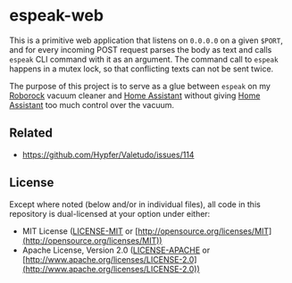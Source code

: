 # espeak-web

This is a primitive web application that listens on `0.0.0.0` on a given `$PORT`, and for every incoming POST request parses the body as text and calls `espeak` CLI command with it as an argument. The command call to `espeak` happens in a mutex lock, so that conflicting texts can not be sent twice.

The purpose of this project is to serve as a glue between `espeak` on my [Roborock] vacuum cleaner and [Home Assistant] without giving [Home Assistant] too much control over the vacuum.

## Related

- https://github.com/Hypfer/Valetudo/issues/114

## License
 
Except where noted (below and/or in individual files), all code in this repository is dual-licensed at your option under either:

* MIT License ([LICENSE-MIT](LICENSE-MIT) or [http://opensource.org/licenses/MIT](http://opensource.org/licenses/MIT))
* Apache License, Version 2.0 ([LICENSE-APACHE](LICENSE-APACHE) or [http://www.apache.org/licenses/LICENSE-2.0](http://www.apache.org/licenses/LICENSE-2.0))

[Roborock]: https://en.wikipedia.org/wiki/Roborock
[Home Assistant]: https://www.home-assistant.io/
